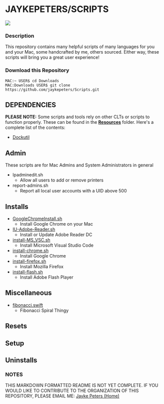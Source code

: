 # **JAYKEPETERS/SCRIPTS**
![](https://familyaccess.sartell.k12.mn.us/pictures//903936.JPG?rev=0)

### **Description**
This repository contains many helpful scripts of many languages for you and your Mac, some handcrafted by me, others sourced. Either way, these scripts will bring you a great user experience!

### Download this Repository
```
MAC:~ USER$ cd Downloads
MAC:Downloads USER$ git clone https://github.com/jaykepeters/Scripts.git
```

## **DEPENDENCIES**
**PLEASE NOTE:** Some scripts and tools rely on other CLTs or scripts to function properly. These can be found in the [**Resources**](./Resources) folder. Here's a complete list of the contents:
-   [Dockutil](./Resources/dockutil)

## **Admin**
These scripts are for Mac Admins and System Administrators in general
-   lpadminedit.sh
    -   Allow all users to add or remove printers
- report-admins.sh
    - Report all local user accounts with a UID above 500
## **Installs**
- [GoogleChromeInstall.sh](./Folder/GoogleChromeInstall.sh)
    - Install Google Chrome on your Mac
- [IU-Adobe-Reader.sh](./IU-Adobe-Reader.sh)
    - Install or Update Adobe Reader DC
- [install-MS_VSC.sh](./Installs/install-MS_VSC.sh-)
    - Install Microsoft Visual Studio Code 
- [install-chrome.sh](./Installs/install-chrome.sh)
    - Install Google Chrome
- [install-firefox.sh](./Installs/install-firefox.sh)
    - Install Mozilla Firefox
- [install-flash.sh](./Installs/install-flash.sh)
    - Install Adobe Flash Player

## **Miscellaneous**
- [fibonacci.swift](./Misc./fibonacci.swift)
    - Fibonacci Spiral Thingy

## **Resets**

## **Setup**

## **Uninstalls**

### **NOTES**
THIS MARKDOWN FORMATTED README IS NOT YET COMPLETE. IF YOU WOULD LIKE TO CONTRIBUTE TO THE ORGANIZATION OF THIS REPOSITORY, PLEASE EMAIL ME: <a href="mailto:jaykepeters@gmail.com?subject=I would like to help you with your repository">Jayke Peters (Home)</a>

